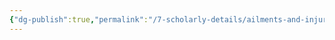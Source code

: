 ```yaml
---
{"dg-publish":true,"permalink":"/7-scholarly-details/ailments-and-injuries/recovery/magical-healing/","noteIcon":""}
---
```


